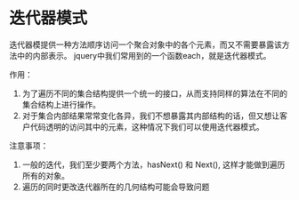 # 迭代器模式
迭代器模提供一种方法顺序访问一个聚合对象中的各个元素，而又不需要暴露该方法中的内部表示。
jquery中我们常用到的一个函数each，就是迭代器模式。

作用：
  1. 为了遍历不同的集合结构提供一个统一的接口，从而支持同样的算法在不同的集合结构上进行操作。
  2. 对于集合内部结果常常变化各异，我们不想暴露其内部结构的话，但又想让客户代码透明的访问其中的元素，这种情况下我们可以使用迭代器模式。

注意事项：
  1. 一般的迭代，我们至少要两个方法，hasNext() 和 Next(), 这样才能做到遍历所有的对象。
  2. 遍历的同时更改迭代器所在的几何结构可能会导致问题

  